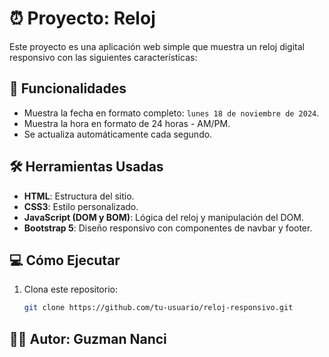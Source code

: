 # ⏰ Proyecto: Reloj

Este proyecto es una aplicación web simple que muestra un reloj digital responsivo con las siguientes características:

## 🚀 Funcionalidades

- Muestra la fecha en formato completo: `lunes 18 de noviembre de 2024`.
- Muestra la hora en formato de 24 horas - AM/PM.
- Se actualiza automáticamente cada segundo.

## 🛠 Herramientas Usadas

- **HTML**: Estructura del sitio.
- **CSS3**: Estilo personalizado.
- **JavaScript (DOM y BOM)**: Lógica del reloj y manipulación del DOM.
- **Bootstrap 5**: Diseño responsivo con componentes de navbar y footer.

## 💻 Cómo Ejecutar

1. Clona este repositorio:
   ```bash
   git clone https://github.com/tu-usuario/reloj-responsivo.git
   ```

## 👩‍💻 Autor: Guzman Nanci
